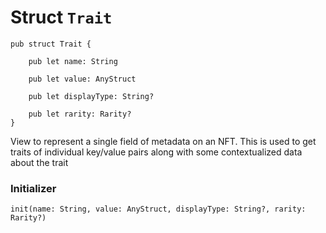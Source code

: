 # Struct `Trait`

```cadence
pub struct Trait {

    pub let name: String

    pub let value: AnyStruct

    pub let displayType: String?

    pub let rarity: Rarity?
}
```

View to represent a single field of metadata on an NFT.
This is used to get traits of individual key/value pairs along with some
contextualized data about the trait

### Initializer

```cadence
init(name: String, value: AnyStruct, displayType: String?, rarity: Rarity?)
```


